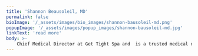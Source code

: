 ```yaml
---
title: 'Shannon Beausoleil, MD'
permalink: false
bioImage: '/_assets/images/bio_images/shannon-bausoleil-md.png'
popupImage: '/_assets/images/popup_images/shannon-bausoleil-md.jpg'
linkText: 'read more'
body: >-
    Chief Medical Director at Get Tight Spa and  is a trusted medical doctor in West Hartford. Dr. Beausoleil has decided to expand her former West Hartford spa, Aspire Wellness, into Get Tight Spa. She is an internal medicine and pediatrics specialist with more than 20 years of clinical experience. She firmly believes in treating the whole person and offering preventative measures of treatment for overall health. She is certified in internal medicine by the American Board of Internal Medicine.  She believes that anyone can achieve better health at any time through diet, exercise, stress management, and that high-tech body sculpting and fat loss can fast-track patients on the journey to wellness. In addition, Emsella is an excellent vehicle to address urinary incontinence, sexual dysfunction, and overall sexual health. Schedule your consultation with Dr. B today!
---
```


